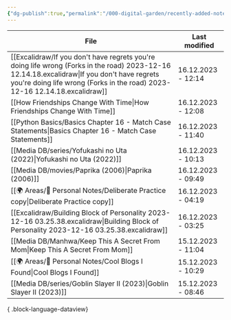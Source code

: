 ```yaml
---
{"dg-publish":true,"permalink":"/000-digital-garden/recently-added-notes/","dgPassFrontmatter":true,"noteIcon":"1","created":"2023-12-14T09:08:44.430+05:30","updated":"2023-12-14T09:12:52.432+05:30"}
---
```


| File                                                                                                                                                                                                                         | Last modified      |
| ---------------------------------------------------------------------------------------------------------------------------------------------------------------------------------------------------------------------------- | ------------------ |
| [[Excalidraw/If you don't have regrets you're doing life wrong (Forks in the road) 2023-12-16 12.14.18.excalidraw\|If you don't have regrets you're doing life wrong (Forks in the road) 2023-12-16 12.14.18.excalidraw]] | 16.12.2023 - 12:14 |
| [[How Friendships Change With Time\|How Friendships Change With Time]]                                                                                                                                                    | 16.12.2023 - 12:08 |
| [[Python Basics/Basics Chapter 16 - Match Case Statements\|Basics Chapter 16 - Match Case Statements]]                                                                                                                    | 16.12.2023 - 11:40 |
| [[Media DB/series/Yofukashi no Uta (2022)\|Yofukashi no Uta (2022)]]                                                                                                                                                      | 16.12.2023 - 10:13 |
| [[Media DB/movies/Paprika (2006)\|Paprika (2006)]]                                                                                                                                                                        | 16.12.2023 - 09:49 |
| [[🌍 Areas/📧 Personal Notes/Deliberate Practice copy\|Deliberate Practice copy]]                                                                                                                                         | 16.12.2023 - 04:19 |
| [[Excalidraw/Building Block of Personality 2023-12-16 03.25.38.excalidraw\|Building Block of Personality 2023-12-16 03.25.38.excalidraw]]                                                                                 | 16.12.2023 - 03:25 |
| [[Media DB/Manhwa/Keep This A Secret From Mom\|Keep This A Secret From Mom]]                                                                                                                                              | 15.12.2023 - 11:04 |
| [[🌍 Areas/📧 Personal Notes/Cool Blogs I Found\|Cool Blogs I Found]]                                                                                                                                                     | 15.12.2023 - 10:29 |
| [[Media DB/series/Goblin Slayer II (2023)\|Goblin Slayer II (2023)]]                                                                                                                                                      | 15.12.2023 - 08:46 |

{ .block-language-dataview}